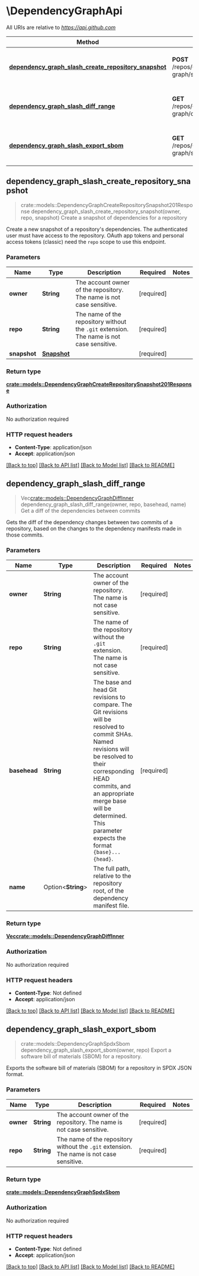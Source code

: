 # \DependencyGraphApi

All URIs are relative to *https://api.github.com*

Method | HTTP request | Description
------------- | ------------- | -------------
[**dependency_graph_slash_create_repository_snapshot**](DependencyGraphApi.md#dependency_graph_slash_create_repository_snapshot) | **POST** /repos/{owner}/{repo}/dependency-graph/snapshots | Create a snapshot of dependencies for a repository
[**dependency_graph_slash_diff_range**](DependencyGraphApi.md#dependency_graph_slash_diff_range) | **GET** /repos/{owner}/{repo}/dependency-graph/compare/{basehead} | Get a diff of the dependencies between commits
[**dependency_graph_slash_export_sbom**](DependencyGraphApi.md#dependency_graph_slash_export_sbom) | **GET** /repos/{owner}/{repo}/dependency-graph/sbom | Export a software bill of materials (SBOM) for a repository.



## dependency_graph_slash_create_repository_snapshot

> crate::models::DependencyGraphCreateRepositorySnapshot201Response dependency_graph_slash_create_repository_snapshot(owner, repo, snapshot)
Create a snapshot of dependencies for a repository

Create a new snapshot of a repository's dependencies.  The authenticated user must have access to the repository.  OAuth app tokens and personal access tokens (classic) need the `repo` scope to use this endpoint.

### Parameters


Name | Type | Description  | Required | Notes
------------- | ------------- | ------------- | ------------- | -------------
**owner** | **String** | The account owner of the repository. The name is not case sensitive. | [required] |
**repo** | **String** | The name of the repository without the `.git` extension. The name is not case sensitive. | [required] |
**snapshot** | [**Snapshot**](Snapshot.md) |  | [required] |

### Return type

[**crate::models::DependencyGraphCreateRepositorySnapshot201Response**](dependency_graph_create_repository_snapshot_201_response.md)

### Authorization

No authorization required

### HTTP request headers

- **Content-Type**: application/json
- **Accept**: application/json

[[Back to top]](#) [[Back to API list]](../README.md#documentation-for-api-endpoints) [[Back to Model list]](../README.md#documentation-for-models) [[Back to README]](../README.md)


## dependency_graph_slash_diff_range

> Vec<crate::models::DependencyGraphDiffInner> dependency_graph_slash_diff_range(owner, repo, basehead, name)
Get a diff of the dependencies between commits

Gets the diff of the dependency changes between two commits of a repository, based on the changes to the dependency manifests made in those commits.

### Parameters


Name | Type | Description  | Required | Notes
------------- | ------------- | ------------- | ------------- | -------------
**owner** | **String** | The account owner of the repository. The name is not case sensitive. | [required] |
**repo** | **String** | The name of the repository without the `.git` extension. The name is not case sensitive. | [required] |
**basehead** | **String** | The base and head Git revisions to compare. The Git revisions will be resolved to commit SHAs. Named revisions will be resolved to their corresponding HEAD commits, and an appropriate merge base will be determined. This parameter expects the format `{base}...{head}`. | [required] |
**name** | Option<**String**> | The full path, relative to the repository root, of the dependency manifest file. |  |

### Return type

[**Vec<crate::models::DependencyGraphDiffInner>**](dependency_graph_diff_inner.md)

### Authorization

No authorization required

### HTTP request headers

- **Content-Type**: Not defined
- **Accept**: application/json

[[Back to top]](#) [[Back to API list]](../README.md#documentation-for-api-endpoints) [[Back to Model list]](../README.md#documentation-for-models) [[Back to README]](../README.md)


## dependency_graph_slash_export_sbom

> crate::models::DependencyGraphSpdxSbom dependency_graph_slash_export_sbom(owner, repo)
Export a software bill of materials (SBOM) for a repository.

Exports the software bill of materials (SBOM) for a repository in SPDX JSON format.

### Parameters


Name | Type | Description  | Required | Notes
------------- | ------------- | ------------- | ------------- | -------------
**owner** | **String** | The account owner of the repository. The name is not case sensitive. | [required] |
**repo** | **String** | The name of the repository without the `.git` extension. The name is not case sensitive. | [required] |

### Return type

[**crate::models::DependencyGraphSpdxSbom**](dependency-graph-spdx-sbom.md)

### Authorization

No authorization required

### HTTP request headers

- **Content-Type**: Not defined
- **Accept**: application/json

[[Back to top]](#) [[Back to API list]](../README.md#documentation-for-api-endpoints) [[Back to Model list]](../README.md#documentation-for-models) [[Back to README]](../README.md)

